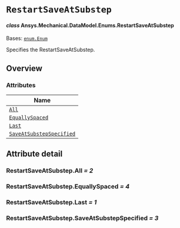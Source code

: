 # `RestartSaveAtSubstep`

<a id="ansys.mechanical.stubs.v242.Ansys.Mechanical.DataModel.Enums.RestartSaveAtSubstep"></a>

#### *class* Ansys.Mechanical.DataModel.Enums.RestartSaveAtSubstep

Bases: [`enum.Enum`](https://docs.python.org/3/library/enum.html#enum.Enum)

Specifies the RestartSaveAtSubstep.

<!-- !! processed by numpydoc !! -->

<a id="overview"></a>

## Overview

### Attributes

| Name |
| ------------------------------------------------------------------------------------------------------------------------------------------------------ |
| [`All`](#RestartSaveAtSubstep.All) |
| [`EquallySpaced`](#RestartSaveAtSubstep.EquallySpaced) |
| [`Last`](#RestartSaveAtSubstep.Last) |
| [`SaveAtSubstepSpecified`](#RestartSaveAtSubstep.SaveAtSubstepSpecified) |

<a id="attribute-detail"></a>

## Attribute detail

<a id="RestartSaveAtSubstep.All"></a>

### RestartSaveAtSubstep.All *= 2*

<a id="RestartSaveAtSubstep.EquallySpaced"></a>

### RestartSaveAtSubstep.EquallySpaced *= 4*

<a id="RestartSaveAtSubstep.Last"></a>

### RestartSaveAtSubstep.Last *= 1*

<a id="RestartSaveAtSubstep.SaveAtSubstepSpecified"></a>

### RestartSaveAtSubstep.SaveAtSubstepSpecified *= 3*


